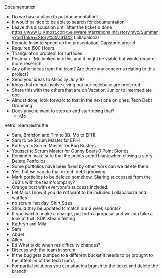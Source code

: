 Documentation 
- Do we have a place to put documentation?
- It would be nice to be able to search for documentation
- Leave this discussion until after the ticket is done https://www13.v1host.com/SeisWareInternationalInc/story.mvc/Summary?oidToken=Story%3A131342
Lollapalooza 
- Remote login to speed up the presentation.
Capstone project
- Requires 1500 Hours
- Triangulation problem for surfaces
- Postman - Mo looked into this and it might be viable but would require more research. 
- Any other ideas from the team? Are there any concerns relating to this project?
- Send your ideas to Milos by July 10
- Ideas that do not involve giving out our codebase are preferred.
- Share this with the others that are on Vacation
Junior to Intermediate doc
- Almost done, look forward to that in the next one on ones.
Tech Debt Grooming
- Does anyone want to step up and start doing that?
	- Mo

Retro
Team Reshuffle
- Sam, Brandon and Tim to BB. Mo to EFHI.
- Sam to be Scrum Master for EFHI
- Kathryn to Scrum Master for Bug Busters
- Youssef to Scrum Master for Gunny Bears
0 Point Stories
- Reminder make sure that the points aren't blank when closing a story.
Delete Portfolios
- Some portfolios have been fixed by other work can we delete them.
- Yes, but we can do that in tech debt grooming.
- Mark portfolios to be deleted somehow.
Sharing successes from the 360's with the team/company?
- Orange post with everyone's success included.
- Let Milos know if you do not want to be included
Lollapalooza and waffles 
- no scrum that day.
Shirt Sizes
- Should they be updated to match our 3 week sprints?
- If you want to make a change, put forth a proposal and we can take a look at that.
SDK Xteam testing
- Kathryn and Mila
- Sam
- Abdel
- Allen
- Ed
What to do when res difficulty changes?
- Discuss with the team in scrum
- If the bug gets bumped to a different bucket it needs to be brought to the attention of the tech team.\
- For partial solutions you can attach a branch to the ticket and delete the branch.